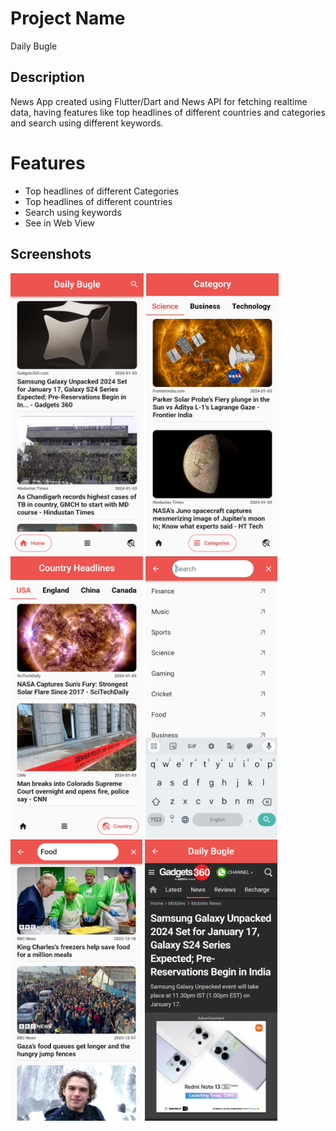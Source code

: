 # Project Name

Daily Bugle

## Description

News App created using Flutter/Dart and News API for fetching realtime data, having features like top headlines of different countries and categories and search using different keywords.

# Features
- Top headlines of different Categories
- Top headlines of different countries
- Search using keywords
- See in Web View

## Screenshots
<img height="450px" src="https://github.com/sagarrajgit/dailyBugle/blob/main/screenshots/1.jpg" alt="Home Page" />
<img height="450px" src="https://github.com/sagarrajgit/dailyBugle/blob/main/screenshots/2.jpg" alt="Headlines" />
<img height="450px" src="https://github.com/sagarrajgit/dailyBugle/blob/main/screenshots/3.jpg" alt="Country Headlines"/>
<img height="450px" src="https://github.com/sagarrajgit/dailyBugle/blob/main/screenshots/4.jpg" alt="Search Screen"/>
<img height="450px" src="https://github.com/sagarrajgit/dailyBugle/blob/main/screenshots/5.jpg" alt="Search Results"/>
<img height="450px" src="https://github.com/sagarrajgit/dailyBugle/blob/main/screenshots/6.jpg" alt="Web View" />
